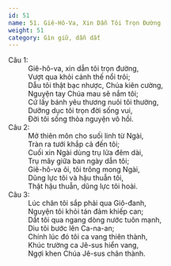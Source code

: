 ```yaml
---
id: 51
name: 51. Giê-Hô-Va, Xin Dẫn Tôi Trọn Đường
weight: 51
category: Gìn giữ, dẫn dắt
---
```

<dl><dt>Câu 1:</dt><dd data-verse="1">Giê-hô-va, xin dẫn tôi trọn đường, <br/>Vượt qua khỏi cảnh thế nổi trôi; <br/>Dẫu tôi thật bạc nhược, Chúa kiên cường, <br/>Nguyện tay Chúa mau sẽ nắm tôi; <br/>Cứ lấy bánh yêu thương nuôi tôi thường, <br/>Dưỡng dục tôi trọn đời sống vui, <br/>Đời tôi sống thỏa nguyện vô hồi. </dd><dt>Câu 2:</dt><dd data-verse="2">Mở thiên môn cho suối linh từ Ngài, <br/>Tràn ra tưới khắp cả đến tôi; <br/>Cuối xin Ngài dùng trụ lửa đêm dài, <br/>Trụ mây giữa ban ngày dẫn tôi; <br/>Giê-hô-va ôi, tôi trông mong Ngài, <br/>Dũng lực tôi và hậu thuẫn tôi, <br/>Thật hậu thuẫn, dũng lực tôi hoài. </dd><dt>Câu 3:</dt><dd data-verse="3">Lúc chân tôi sắp phải qua Giô-đanh, <br/>Nguyện tôi khỏi tán đảm khiếp can; <br/>Dắt tôi qua ngang dòng nước tuôn mạnh, <br/>Dìu tôi bước lên Ca-na-an; <br/>Chính lúc đó tôi ca vang thiên thành, <br/>Khúc trường ca Jê-sus hiển vang, <br/>Ngợi khen Chúa Jê-sus chân thành. </dd></dl>
